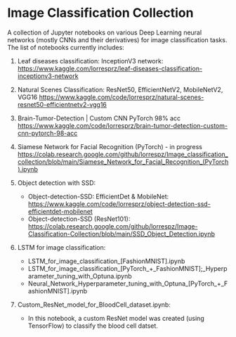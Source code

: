 # Image Classification Collection
A collection of Jupyter notebooks on various Deep Learning neural networks (mostly CNNs and their derivatives) for image classification tasks. 
The list of notebooks currently includes:

1. Leaf diseases classification: InceptionV3 network:
   https://www.kaggle.com/lorresprz/leaf-diseases-classification-inceptionv3-network

2. Natural Scenes Classification: ResNet50, EfficientNetV2, MobileNetV2, VGG16
   https://www.kaggle.com/code/lorresprz/natural-scenes-resnet50-efficientnetv2-vgg16

3. Brain-Tumor-Detection | Custom CNN PyTorch 98% acc
   https://www.kaggle.com/code/lorresprz/brain-tumor-detection-custom-cnn-pytorch-98-acc
   
4. Siamese Network for Facial Recognition (PyTorch) - in progress
   https://colab.research.google.com/github/lorrespz/Image_classification_collection/blob/main/Siamese_Network_for_Facial_Recognition_(PyTorch).ipynb
  
5. Object detection with SSD:
   - Object-detection-SSD: EfficientDet & MobileNet:
     https://www.kaggle.com/code/lorresprz/object-detection-ssd-efficientdet-mobilenet
   - Object-detection-SSD (ResNet101):
     https://colab.research.google.com/github/lorrespz/Image-Classification-Collection/blob/main/SSD_Object_Detection.ipynb

 6. LSTM for image classification:
    - LSTM_for_image_classification_[FashionMNIST].ipynb
    - LSTM_for_image_classification_[PyTorch_+_FashionMNIST];_Hyperparameter_tuning_with_Optuna.ipynb
    - Neural_Network_Hyperparameter_tuning_with_Optuna_[PyTorch_+_FashionMNIST].ipynb
   
  7. Custom_ResNet_model_for_BloodCell_dataset.ipynb:
     - In this notebook, a custom ResNet model was created (using TensorFlow) to classify the blood cell datset. 
   
